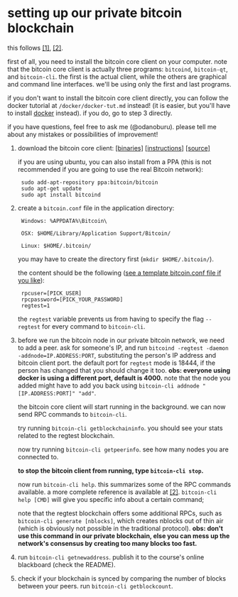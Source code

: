 # setting up our private bitcoin blockchain

this follows [[1]](https://bitcoin.org/en/developer-examples),
[[2]](https://bitcoin.org/en/developer-reference).

first of all, you need to install the bitcoin core client on your
computer. note that the bitcoin core client is actually three
programs: `bitcoind`, `bitcoin-qt`, and `bitcoin-cli`. the first is
the actual client, while the others are graphical and command line
interfaces. we'll be using only the first and last programs.

if you don't want to install the bitcoin core client directly, you can
follow the docker tutorial at `/docker/docker-tut.md` instead!  (it is
easier, but you'll have to
install [docker](https://www.docker.com/what-container) instead). if
you do, go to step 3 directly.

if you have questions, feel free to ask me (@odanoburu). please tell
me about any mistakes or possibilities of improvement!
   
1. download the bitcoin core client:
   [[binaries]](https://bitcoin.org/en/download "bitcoin core download
   page") [[instructions]](https://bitcoin.org/en/full-node#linux-instructions) 
   [[source]](https://github.com/bitcoin/bitcoin)

	if you are using ubuntu, you can also install from a PPA (this is
   not recommended if you are going to use the real Bitcoin network):

        sudo add-apt-repository ppa:bitcoin/bitcoin
        sudo apt-get update
		sudo apt install bitcoind

2. create a `bitcoin.conf` file in the application directory:

        Windows: %APPDATA%\Bitcoin\
                
        OSX: $HOME/Library/Application Support/Bitcoin/
                
        Linux: $HOME/.bitcoin/
	
	you may have to create the directory first (`mkdir
    $HOME/.bitcoin/`).

	the content should be the following
([see a template bitcoin.conf file if you like](https://github.com/bitcoin/bitcoin/blob/master/contrib/debian/examples/bitcoin.conf)):

		rpcuser=[PICK_USER]
		rpcpassword=[PICK_YOUR_PASSWORD]
		regtest=1

	the `regtest` variable prevents us from having to specify the flag
`--regtest` for every command to `bitcoin-cli`.

3. before we run the bitcoin node in our private bitcoin network, we
need to add a peer. ask for someone's IP, and run `bitcoind -regtest
-daemon -addnode=IP.ADDRESS:PORT`, substituting the person's IP
address and bitcoin client port. the default port for `regtest` mode
is 18444, if the person has changed that you should change it
too. **obs: everyone using docker is using a different port, default
is 4000.** note that the node you added might have to add you back
using `bitcoin-cli addnode "[IP.ADDRESS:PORT]" "add"`.

	the bitcoin core client will start running in the background.  we
	can now send RPC commands to `bitcoin-cli`.

	try running `bitcoin-cli getblockchaininfo`. you should see your
	stats related to the regtest blockchain.
	
	now try running `bitcoin-cli getpeerinfo`. see how many nodes you
    are connected to.

	**to stop the bitcoin client from running, type `bitcoin-cli
    stop`.**

	now run `bitcoin-cli help`. this summarizes some of the RPC
	commands available. a more complete reference is available at
	[[2]](https://bitcoin.org/en/developer-reference). `bitcoin-cli
	help [CMD]` will give you specific info about a certain command;

	note that the regtest blockchain offers some additional RPCs, such
	as `bitcoin-cli generate [nblocks]`, which creates nblocks out of
	thin air (which is obviously not possible in the traditional
	protocol). **obs: don't use this command in our private
	blockchain, else you can mess up the network's consensus by
	creating too many blocks too fast.**

4. run `bitcoin-cli getnewaddress`. publish it to the course's online
   blackboard (check the README).

5. check if your blockchain is synced by comparing the number of
   blocks between your peers. run `bitcoin-cli getblockcount`.
